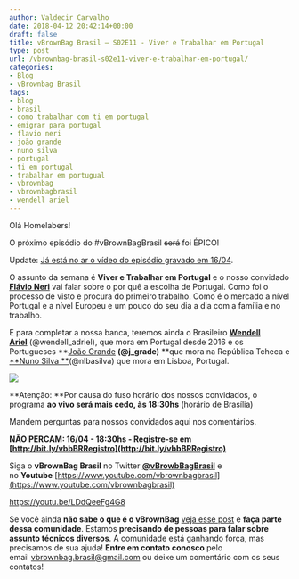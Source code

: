 ```yaml
---
author: Valdecir Carvalho
date: 2018-04-12 20:42:14+00:00
draft: false
title: vBrownBag Brasil – S02E11 - Viver e Trabalhar em Portugal
type: post
url: /vbrownbag-brasil-s02e11-viver-e-trabalhar-em-portugal/
categories:
- Blog
- vBrownbag Brasil
tags:
- blog
- brasil
- como trabalhar com ti em portugal
- emigrar para portugal
- flavio neri
- joão grande
- nuno silva
- portugal
- ti em portugal
- trabalhar em portugual
- vbrownbag
- vbrownbagbrasil
- wendell ariel
---
```


Olá Homelabers!

O próximo episódio do #vBrownBagBrasil <del>será</del> foi ÉPICO!

Update: [Já está no ar o vídeo do episódio gravado em 16/04](https://youtu.be/LDdQeeFg4G8).

O assunto da semana é **Viver e Trabalhar em Portugal** e o nosso convidado [**Flávio Neri**](https://www.linkedin.com/in/flavio-neri/) vai falar sobre o por quê a escolha de Portugal. Como foi o processo de visto e procura do primeiro trabalho. Como é o mercado a nível Portugal e a nível Europeu e um pouco do seu dia a dia com a família e no trabalho.

E para completar a nossa banca, teremos ainda o Brasileiro [**Wendell Ariel**](https://linkedin.com/in/wendelladrielti/en) (@wendell_adriel), que mora em Portugal desde 2016 e os Portugueses **[João Grande](https://www.linkedin.com/in/jgrade/) **(@j_grade)** **que mora na República Tcheca e [**Nuno Silva **](https://www.linkedin.com/in/nunoasilva/)(@nlbasilva) que mora em Lisboa, Portugal.

![](/imagens/2018/04/vbb-viver-e-trababalhar-em-portugal-644x362.jpg)


**Atenção: **Por causa do fuso horário dos nossos convidados, o programa **ao vivo será mais cedo, às 18:30hs** (horário de Brasília)

Mandem perguntas para nossos convidados aqui nos comentários.

**NÃO PERCAM: 16/04 - 18:30hs - Registre-se em [http://bit.ly/vbbBRRegistro](http://bit.ly/vbbBRRegistro)**

Siga o **vBrownBag Brasil** no Twitter **[@vBrowbBagBrasil](https://twitter.com/vBrowbBagBrasil)** e no **Youtube** [https://www.youtube.com/vbrownbagbrasil](https://www.youtube.com/vbrownbagbrasil)

https://youtu.be/LDdQeeFg4G8

Se você ainda **não sabe o que é o vBrownBag** [veja esse post](http://homelaber.com.br/comunidade-vbrownbag-chega-ao-brasil-com-conteudo-em-portugues/) e **faça parte dessa comunidade**. Estamos **precisando de pessoas para falar sobre assunto técnicos diversos**. A comunidade está ganhando força, mas precisamos de sua ajuda! **Entre em contato conosco** pelo email vbrownbag.brasil@gmail.com ou deixe um comentário com os seus contatos!
